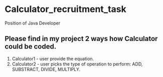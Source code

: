 # Calculator_recruitment_task
Position of Java Developer

## Please find in my project 2 ways how Calculator could be coded.
1. Calculator1 - user provide the equation.
2. Calculator2 - user picks the type of operation to perform: ADD, SUBSTRACT, DIVIDE, MULTIPLY.
